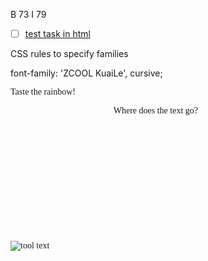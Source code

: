 B 73
I 79

- [ ] [test task in html](test.md)

<style>
@import url('https://fonts.googleapis.com/css2?family=ZCOOL+KuaiLe&display=swap');
</style>

CSS rules to specify families

font-family: 'ZCOOL KuaiLe', cursive;

<div style="font-family: 'ZCOOL KuaiLe', cursive;">

Taste the rainbow!

<div style="margin: auto; text-align: right; display: inline-block; white-space:nowrap;overflow-y: scroll; overflow-x:hidden; width:300px; height:200px;">
Where does the text go?
<div class="mxgraph" style="width:1000px;border:1px solid transparent;" data-mxgraph="{&quot;highlight&quot;:&quot;#0000ff&quot;,&quot;lightbox&quot;:false,&quot;page&quot;:1,&quot;resize&quot;:true,&quot;toolbar&quot;:&quot;pages zoom layers&quot;,&quot;edit&quot;:&quot;_blank&quot;,&quot;url&quot;:&quot;https://drive.google.com/uc?id=1I3gu4nURfn3iIVzbuHd5g-c10zSPOr1O&amp;export=download&quot;}"></div>
</div>

<script type="text/javascript" src="https://viewer.diagrams.net/embed2.js?&fetch=https%3A%2F%2Fdrive.google.com%2Fuc%3Fid%3D1I3gu4nURfn3iIVzbuHd5g-c10zSPOr1O%26export%3Ddownload"></script>

<div class="mxgraph" style="border:1px solid transparent;" data-mxgraph="{&quot;highlight&quot;:&quot;#0000ff&quot;,&quot;lightbox&quot;:false,&quot;nav&quot;:true,&quot;zoom&quot;:5,&quot;resize&quot;:true,&quot;toolbar&quot;:&quot;zoom layers&quot;,&quot;edit&quot;:&quot;_blank&quot;,&quot;url&quot;:&quot;https://drive.google.com/uc?id=1I3gu4nURfn3iIVzbuHd5g-c10zSPOr1O&amp;export=download&quot;}"></div>

![tool text](test.png)

<div class="mxgraph" style="max-width:100%;border:1px solid transparent;" data-mxgraph="{&quot;highlight&quot;:&quot;#0000ff&quot;,&quot;lightbox&quot;:false,&quot;nav&quot;:true,&quot;resize&quot;:true,&quot;page&quot;:0,&quot;toolbar&quot;:&quot;pages zoom layers&quot;,&quot;edit&quot;:&quot;_blank&quot;,&quot;url&quot;:&quot;https://drive.google.com/uc?id=1I3gu4nURfn3iIVzbuHd5g-c10zSPOr1O&amp;export=download&quot;}"></div>
<script type="text/javascript" src="https://viewer.diagrams.net/embed2.js?&fetch=https%3A%2F%2Fdrive.google.com%2Fuc%3Fid%3D1I3gu4nURfn3iIVzbuHd5g-c10zSPOr1O%26export%3Ddownload"></script>